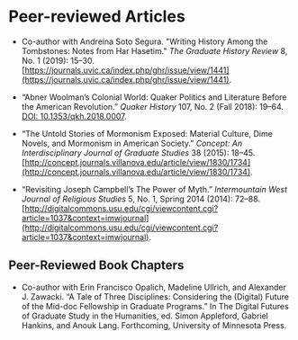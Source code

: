 # Peer-reviewed Articles #

* Co-author with Andreína Soto Segura. "Writing History Among the Tombstones: Notes from Har Hasetim." *The Graduate History Review* 8, No. 1 (2019): 15–30. [https://journals.uvic.ca/index.php/ghr/issue/view/1441](https://journals.uvic.ca/index.php/ghr/issue/view/1441).

* “Abner Woolman’s Colonial World: Quaker Politics and Literature Before the American Revolution.” *Quaker History* 107, No. 2 (Fall 2018): 19–64. [DOI: 10.1353/qkh.2018.0007](https://doi.org/10.1353/qkh.2018.0007).

* “The Untold Stories of Mormonism Exposed: Material Culture, Dime Novels, and Mormonism in American Society.” *Concept: An Interdisciplinary Journal of Graduate Studies* 38 (2015): 18–45. [http://concept.journals.villanova.edu/article/view/1830/1734](http://concept.journals.villanova.edu/article/view/1830/1734).

* “Revisiting Joseph Campbell’s The Power of Myth.” *Intermountain West Journal of Religious Studies* 5, No. 1, Spring 2014 (2014): 72–88. [http://digitalcommons.usu.edu/cgi/viewcontent.cgi?article=1037&context=imwjournal](http://digitalcommons.usu.edu/cgi/viewcontent.cgi?article=1037&context=imwjournal).

## Peer-Reviewed Book Chapters ##

* Co-author with Erin Francisco Opalich, Madeline Ullrich, and Alexander J. Zawacki. “A Tale of Three Disciplines: Considering the (Digital) Future of the Mid-doc Fellowship in Graduate Programs.” In The Digital Futures of Graduate Study in the Humanities, ed. Simon Appleford, Gabriel Hankins, and Anouk Lang. Forthcoming, University of Minnesota Press.

